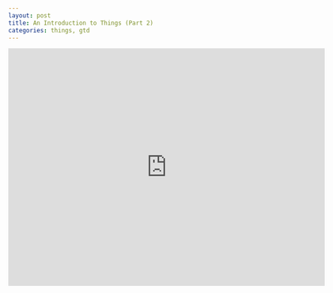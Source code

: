 ```yaml
---
layout: post
title: An Introduction to Things (Part 2)
categories: things, gtd
---
```


<iframe width="640" height="480" src="http://www.youtube.com/embed/VqX0I1NEblo" frameborder="0" allowfullscreen></iframe>